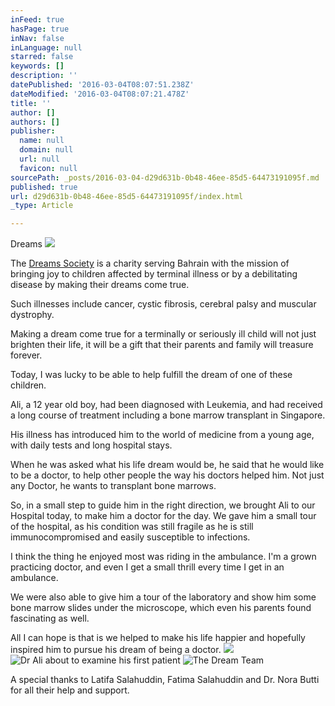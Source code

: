 ```yaml
---
inFeed: true
hasPage: true
inNav: false
inLanguage: null
starred: false
keywords: []
description: ''
datePublished: '2016-03-04T08:07:51.238Z'
dateModified: '2016-03-04T08:07:21.478Z'
title: ''
author: []
authors: []
publisher:
  name: null
  domain: null
  url: null
  favicon: null
sourcePath: _posts/2016-03-04-d29d631b-0b48-46ee-85d5-64473191095f.md
published: true
url: d29d631b-0b48-46ee-85d5-64473191095f/index.html
_type: Article

---
```

Dreams
![](https://the-grid-user-content.s3-us-west-2.amazonaws.com/ea01ba50-0331-478c-885a-c0f95fcaa7cf.jpg)

The [Dreams Society][0] is a charity serving Bahrain with the mission of bringing joy to children affected by terminal illness or by a debilitating disease by making their  dreams come true. 

Such illnesses include cancer, cystic fibrosis, cerebral palsy and muscular dystrophy.

Making a dream come true for a terminally or seriously ill child will not just brighten their life, it will be a gift that their parents and family will treasure forever. 

Today, I was lucky to be able to help fulfill the dream of one of these children.

Ali, a 12 year old boy,  had been diagnosed with Leukemia, and had received a long course of treatment including a bone marrow transplant in Singapore.

His illness has introduced him to the world of medicine from a young age, with daily tests and long hospital stays. 

When he was asked what his life dream would be, he said that he would like to be a doctor, to help other people the way his doctors helped him. Not just any Doctor, he wants to transplant bone marrows.

So, in a small step to guide him in the right direction, we brought Ali to our Hospital today, to make him a doctor for the day. We gave him a small tour of the hospital, as his condition was still fragile as he is still immunocompromised and easily susceptible to infections.

I think the thing he enjoyed most was riding in the ambulance. I'm a grown practicing doctor, and even I get a small thrill every time I get in an ambulance.

We were also able to give him a tour of the laboratory and show him some bone marrow slides under the microscope, which even his parents found fascinating as well.

All I can hope is that is we helped to make his life happier and hopefully inspired him to pursue his dream of being a doctor. ![](https://the-grid-user-content.s3-us-west-2.amazonaws.com/5b6edf8d-77b0-44a0-9bcd-b1ca69390c82.jpg)
![Dr Ali about to examine his first patient](https://the-grid-user-content.s3-us-west-2.amazonaws.com/c9a403e8-6417-4323-88db-dbb9b38343f7.jpg)
![The Dream Team](https://the-grid-user-content.s3-us-west-2.amazonaws.com/9daf5ccb-a975-476a-b5b6-de573409fb5d.jpg)

A special thanks to Latifa Salahuddin, Fatima Salahuddin and Dr. Nora Butti for all their help and support.

[0]: https://twitter.com/DreamsSociety